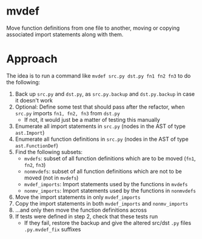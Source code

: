 # mvdef

Move function definitions from one file to another, moving or copying
associated import statements along with them.

# Approach

The idea is to run a command like `mvdef src.py dst.py fn1 fn2 fn3` to do the following:

1) Back up `src.py` and `dst.py`, as `src.py.backup` and `dst.py.backup` in case it doesn't work
2) Optional: Define some test that should pass after the refactor, when `src.py` imports `fn1, fn2, fn3` from `dst.py`
   - If not, it would just be a matter of testing this manually
3) Enumerate all import statements in `src.py` (nodes in the AST of type `ast.Import`)
4) Enumerate all function definitions in `src.py` (nodes in the AST of type `ast.FunctionDef`)
5) Find the following subsets:
   - `mvdefs`: subset of all function definitions which are to be moved (`fn1`, `fn2`, `fn3`)
   - `nonmvdefs`: subset of all function definitions which are not to be moved (not in `mvdefs`)
   - `mvdef_imports`: Import statements used by the functions in `mvdefs`
   - `nonmv_imports`: Import statements used by the functions in `nonmvdefs`
6) Move the import statements in only `mvdef_imports`
7) Copy the import statements in both `mvdef_imports` and `nonmv_imports`
8) ...and only then move the function definitions across
9) If tests were defined in step 2, check that these tests run
   - If they fail, restore the backup and give the altered src/dst `.py` files `.py.mvdef_fix` suffixes
